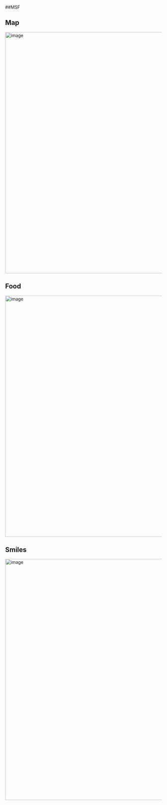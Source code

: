 ##MSF

## Map
<img width="776" alt="image" src="https://github.com/user-attachments/assets/67f1f81c-bb3b-4249-8170-218cebd3febd" />





## Food
<img width="776" alt="image" src="https://github.com/user-attachments/assets/1da8497b-32e5-4fd4-a3ab-eecb37303345" />



## Smiles
<img width="776" alt="image" src="https://github.com/user-attachments/assets/102fb787-c2c6-46e2-9478-de438f6d4476" />



